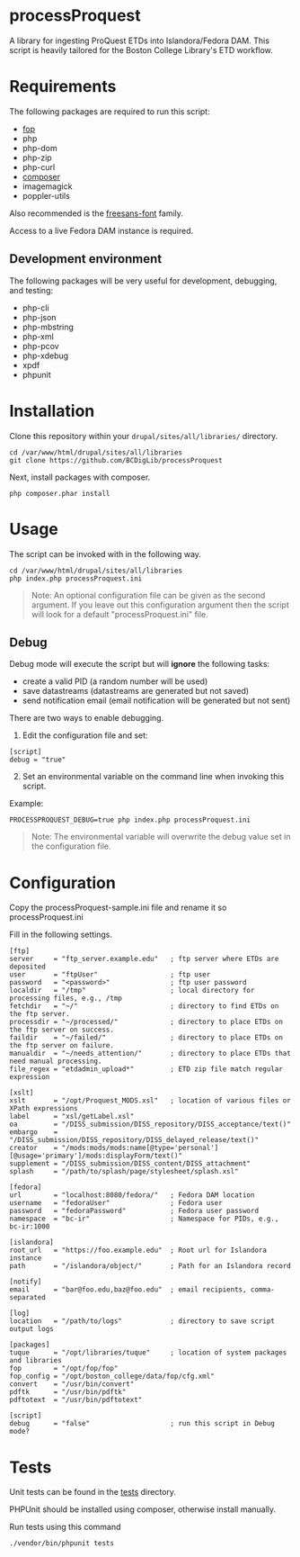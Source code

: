 # processProquest

A library for ingesting ProQuest ETDs into Islandora/Fedora DAM. This script is heavily tailored for the Boston College Library's ETD workflow.

# Requirements
The following packages are required to run this script:
 * [fop](https://xmlgraphics.apache.org/fop/)
 * php
 * php-dom
 * php-zip
 * php-curl
 * [composer](https://getcomposer.org/)
 * imagemagick
 * poppler-utils

Also recommended is the [freesans-font](https://github.com/opensourcedesign/fonts) family.

Access to a live Fedora DAM instance is required.

## Development environment
The following packages will be very useful for development, debugging, and testing:
 * php-cli
 * php-json
 * php-mbstring
 * php-xml
 * php-pcov
 * php-xdebug
 * xpdf
 * phpunit

# Installation
Clone this repository within your `drupal/sites/all/libraries/` directory.

```
cd /var/www/html/drupal/sites/all/libraries
git clone https://github.com/BCDigLib/processProquest
```

Next, install packages with composer.
```
php composer.phar install
```

# Usage

The script can be invoked with in the following way.

```
cd /var/www/html/drupal/sites/all/libraries
php index.php processProquest.ini
```

> Note: An optional configuration file can be given as the second argument. If you leave out this configuration argument then the script will look for a default "processProquest.ini" file.

## Debug

Debug mode will execute the script but will **ignore** the following tasks:
* create a valid PID (a random number will be used)
* save datastreams (datastreams are generated but not saved)
* send notification email (email notification will be generated but not sent)

There are two ways to enable debugging. 

1. Edit the configuration file and set:
```
[script] 
debug = "true"
``` 

2. Set an environmental variable on the command line when invoking this script.

Example:
```
PROCESSPROQUEST_DEBUG=true php index.php processProquest.ini 
```
> Note: The environmental variable will overwrite the debug value set in the configuration file.


# Configuration

Copy the processProquest-sample.ini file and rename it so processProquest.ini

Fill in the following settings.

```
[ftp]
server     = "ftp_server.example.edu"   ; ftp server where ETDs are deposited
user       = "ftpUser"                  ; ftp user
password   = "<password>"               ; ftp user password
localdir   = "/tmp"                     ; local directory for processing files, e.g., /tmp
fetchdir   = "~/"                       ; directory to find ETDs on the ftp server.
processdir = "~/processed/"             ; directory to place ETDs on the ftp server on success.
faildir    = "~/failed/"                ; directory to place ETDs on the ftp server on failure.
manualdir  = "~/needs_attention/"       ; directory to place ETDs that need manual processing.
file_regex = "etdadmin_upload*"         ; ETD zip file match regular expression

[xslt]
xslt       = "/opt/Proquest_MODS.xsl"   ; location of various files or XPath expressions
label      = "xsl/getLabel.xsl"
oa         = "/DISS_submission/DISS_repository/DISS_acceptance/text()"
embargo    = "/DISS_submission/DISS_repository/DISS_delayed_release/text()"
creator    = "/mods:mods/mods:name[@type='personal'][@usage='primary']/mods:displayForm/text()"
supplement = "/DISS_submission/DISS_content/DISS_attachment"
splash     = "/path/to/splash/page/stylesheet/splash.xsl"

[fedora]
url        = "localhost:8080/fedora/"   ; Fedora DAM location
username   = "fedoraUser"               ; Fedora user
password   = "fedoraPassword"           ; Fedora user password
namespace  = "bc-ir"                    ; Namespace for PIDs, e.g., bc-ir:1000

[islandora]
root_url   = "https://foo.example.edu"  ; Root url for Islandora instance
path       = "/islandora/object/"       ; Path for an Islandora record

[notify]
email      = "bar@foo.edu,baz@foo.edu"  ; email recipients, comma-separated

[log]
location   = "/path/to/logs"            ; directory to save script output logs

[packages]
tuque      = "/opt/libraries/tuque"     ; location of system packages and libraries
fop        = "/opt/fop/fop"
fop_config = "/opt/boston_college/data/fop/cfg.xml"
convert    = "/usr/bin/convert"
pdftk      = "/usr/bin/pdftk"
pdftotext  = "/usr/bin/pdftotext"

[script]
debug      = "false"                    ; run this script in Debug mode?
```

# Tests

Unit tests can be found in the [tests](tests) directory. 

PHPUnit should be installed using composer, otherwise install manually.

Run tests using this command

```
./vendor/bin/phpunit tests
```
